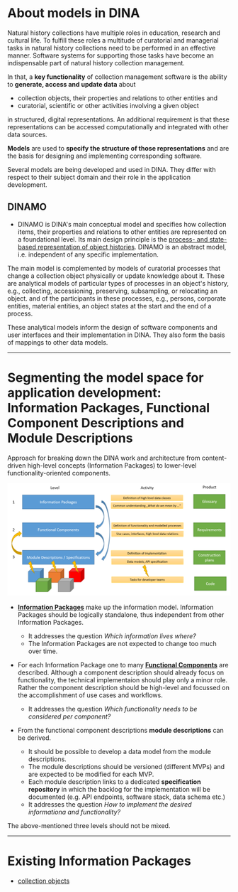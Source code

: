 # About models in DINA

Natural history collections have multiple roles in education, research and cultural life. To fulfill these roles a multitude of curatorial and managerial tasks in natural history collections need to be performed in an effective manner. Software systems for supporting those tasks have become an indispensable part of natural history collection management.

In that, a **key functionality** of collection management software is the ability to **generate, access and update data** about
+ collection objects, their properties and relations to other entities and
+ curatorial, scientific or other activities involving a given object

in structured, digital representations. An additional requirement is that these representations can be accessed computationally and integrated with other data sources.

**Models** are used to **specify the structure of those representations** and are the basis for designing and implementing corresponding software.

Several models are being developed and used in DINA. They differ with respect to their subject domain and their role in the application development.

## DINAMO
+ DINAMO is DINA's main conceptual model and specifies how collection items, their properties and relations to other entities are represented on a foundational level. Its main design principle is the [process- and state-based representation of object histories](https://doi.org/10.3897/biss.5.75178). DINAMO is an abstract model, i.e. independent of any specific implementation.

The main model is complemented by models of curatorial processes that change a collection object physically or update knowledge about it. These are analytical models of particular types of processes in an object's history, e.g., collecting, accessioning, preserving, subsampling, or relocating an object.
and of the participants in these processes, e.g., persons, corporate entities, material entities, an object states at the start and the end of a process.

These analytical models inform the design of software components and user interfaces and their implementation in DINA. They also form the basis of mappings to other data models.

<hr/>

# Segmenting the model space for application development: Information Packages, Functional Component Descriptions and Module Descriptions

Approach for breaking down the DINA work and architecture from content-driven high-level concepts (Information Packages) to lower-level functionality-oriented components.

![Three levels of the DINA modelling process](./Modelling-Levels.PNG)

* __[Information Packages](information_packages/)__ make up the information model. Information Packages should be logically standalone, thus independent from other Information Packages.  
  * It addresses the question _Which information lives where?_ 
  * The Information Packages are not expected to change too much over time.

* For each Information Package one to many __[Functional Components](component_descriptions/)__ are described. Although a component description should already focus on functionality, the technical implementaion should play only a minor role. Rather the component description should be high-level and focussed on the accomplishment of use cases and workflows. 
  * It addresses the question _Which functionality needs to be considered per component?_
  
* From the functional component descriptions __module descriptions__ can be derived. 
  * It should be possible to develop a data model from the module descriptions. 
  * The module descriptions should be versioned (different MVPs) and are expected to be modified for each MVP.
  * Each module description links to a dedicated __specification repository__ in which the backlog for the implementation will be documented (e.g. API endpoints, software stack, data schema etc.)
  * It addresses the question _How to implement the desired informationa and functionality?_


The above-mentioned three levels should not be mixed.

<hr/>

# Existing Information Packages

* [collection objects](information_packages/collection_objects.md)


